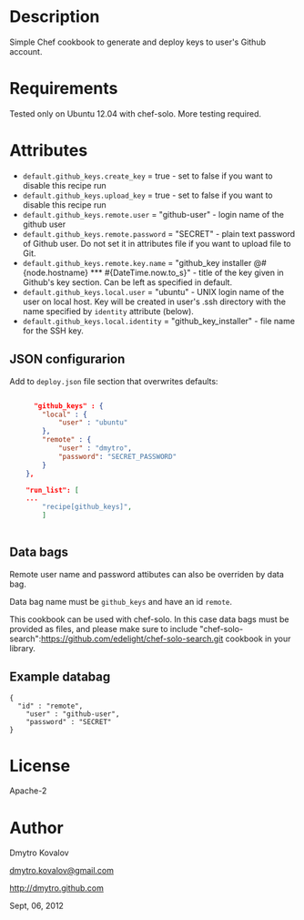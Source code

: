 Description
===========

Simple Chef cookbook to generate and deploy keys to user's Github account.

Requirements
============

Tested only on Ubuntu 12.04 with chef-solo. More testing required.

Attributes
==========


* `default.github_keys.create_key` = true - set to false if you want to disable this recipe run
* `default.github_keys.upload_key` = true - set to false if you want to disable this recipe run
* `default.github_keys.remote.user` = "github-user" - login name of the github user
* `default.github_keys.remote.password` = "SECRET" - plain text password of Github user. Do not set it in attributes file if you want to upload file to Git.
* `default.github_keys.remote.key.name` = "github_key installer @#{node.hostname} *** #{DateTime.now.to_s}" - title of the key given in Github's key section. Can be left as specified in default.
* `default.github_keys.local.user` = "ubuntu"  - UNIX login name of the user on local host. Key will be created in user's .ssh directory with the name specified by `identity` attribute (below).
* `default.github_keys.local.identity` = "github_key_installer" - file name for the SSH key.


JSON configurarion
------------------

Add to `deploy.json` file section that overwrites defaults:

````json

      "github_keys" : {
        "local" : {
            "user" : "ubuntu"
        },
        "remote" : {
            "user" : "dmytro",
            "password": "SECRET_PASSWORD"
        }
    },                 

    "run_list": [
    ...
        "recipe[github_keys]",
        ]
        
````

Data bags
---------

Remote user name and password attibutes can also be overriden by data bag. 

Data bag name must be `github_keys` and have an id `remote`.

This cookbook can be used with chef-solo. In this case data bags must be provided as files, and please make sure to include "chef-solo-search":https://github.com/edelight/chef-solo-search.git cookbook in your library.

## Example databag

````
{ 
  "id" : "remote",
    "user" : "github-user",
    "password" : "SECRET"
}
````



License
=======

Apache-2

Author
======

Dmytro Kovalov

dmytro.kovalov@gmail.com

http://dmytro.github.com

Sept, 06, 2012

